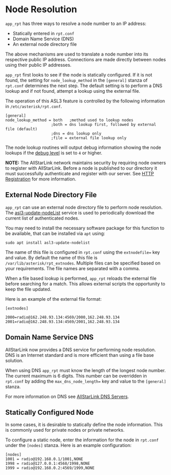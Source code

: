 # Node Resolution
`app_rpt` has three ways to resolve a node number to an IP address:

* Statically entered in `rpt.conf`
* Domain Name Service (DNS)
* An external node directory file

The above mechanisms are used to translate a node number into its respective public IP address. Connections are made directly between nodes using their public IP addresses.

`app_rpt` first looks to see if the node is statically configured. If it is not found, the setting for `node_lookup_method` in the `[general]` stanza of `rpt.conf` determines the next step. The default setting is to perform a DNS lookup and if not found, attempt a lookup using the external file.

The operation of this ASL3 feature is controlled by the following information in `/etc/asterisk/rpt.conf`.

```
[general]
node_lookup_method = both	;method used to lookup nodes
					;both = dns lookup first, followed by external file (default)
					;dns = dns lookup only
					;file = external file lookup only
```

The node lookup routines will output debug information showing the node lookups if the [debug level](../user-guide/menu.md#debug-level) is set to `4` or higher.

**NOTE:** The AllStarLink network maintains security by requiring node owners to register with AllStarLink. Before a node is published to our directory it must successfully authenticate and register with our server. See [HTTP Registration](./httpreg.md) for more information.


## External Node Directory File
`app_rpt` can use an external node directory file to perform node resolution. The [asl3-update-nodeList](https://github.com/AllStarLink/asl3-update-nodelist) service is used to periodically download the current list of authenticated nodes.

You may need to install the necessary software package for this function to be available, that can be installed via `apt` using:

```
sudo apt install asl3-update-nodelist
```

The name of this file is configured in `rpt.conf` using the `extnodefile=` key and value. By default the name of this file is `/var/lib/asterisk/rpt_extnodes`. Multiple files can be specified based on your requirements. The file names are separated with a comma.

When a file based lookup is performed, `app_rpt` reloads the external file before searching for a match. This allows external scripts the opportunity to keep the file updated.

Here is an example of the external file format:

```
[extnodes]

2000=radio@162.248.93.134:4569/2000,162.248.93.134
2001=radio@162.248.93.134:4569/2001,162.248.93.134
```

## Domain Name Service DNS
AllStarLink now provides a DNS service for performing node resolution. DNS is an Internet standard and is more efficient than using a file base solution.

When using DNS `app_rpt` must know the length of the longest node number. The current maximum is 6 digits. This number can be overridden in `rpt.conf` by adding the `max_dns_node_length=` key and value to the `[general]` stanza.

For more information on DNS see [AllStarLink DNS Servers](./dns-servers.md).


## Statically Configured Node
In some cases, it is desirable to statically define the node information. This is commonly used for private nodes or private networks.

To configure a static node, enter the information for the node in `rpt.conf` under the `[nodes]` stanza. Here is an example configuration:

```
[nodes]
1001 = radio@192.168.0.1/1001,NONE
1998 = radio@127.0.0.1:4568/1998,NONE
1999 = radio@192.168.0.2:4569/1999,NONE
```

